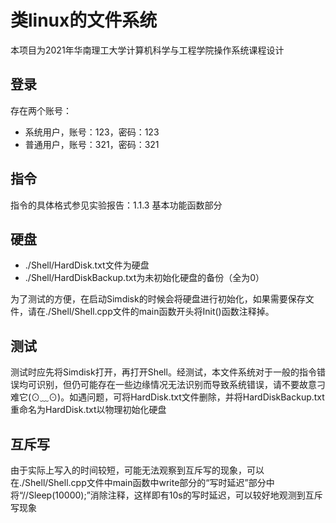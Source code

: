 # 类linux的文件系统

本项目为2021年华南理工大学计算机科学与工程学院操作系统课程设计

## 登录

存在两个账号：

- 系统用户，账号：123，密码：123
- 普通用户，账号：321，密码：321

## 指令

指令的具体格式参见实验报告：1.1.3 基本功能函数部分

## 硬盘

- ./Shell/HardDisk.txt文件为硬盘
- ./Shell/HardDiskBackup.txt为未初始化硬盘的备份（全为0）

为了测试的方便，在启动Simdisk的时候会将硬盘进行初始化，如果需要保存文件，请在./Shell/Shell.cpp文件的main函数开头将Init()函数注释掉。

## 测试

测试时应先将Simdisk打开，再打开Shell。经测试，本文件系统对于一般的指令错误均可识别，但仍可能存在一些边缘情况无法识别而导致系统错误，请不要故意刁难它(⊙﹏⊙)。如遇问题，可将HardDisk.txt文件删除，并将HardDiskBackup.txt重命名为HardDisk.txt以物理初始化硬盘

## 互斥写

由于实际上写入的时间较短，可能无法观察到互斥写的现象，可以在./Shell/Shell.cpp文件中main函数中write部分的“写时延迟”部分中将“//Sleep(10000);”消除注释，这样即有10s的写时延迟，可以较好地观测到互斥写现象
